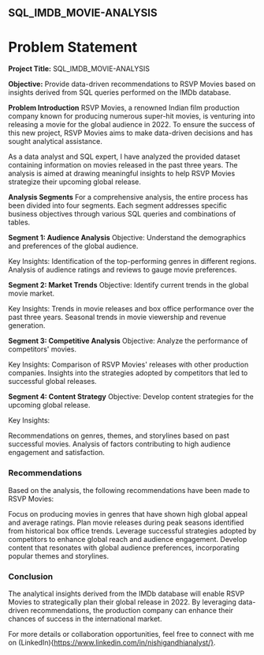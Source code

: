 ## SQL_IMDB_MOVIE-ANALYSIS

# Problem Statement
**Project Title:** SQL_IMDB_MOVIE-ANALYSIS

**Objective:**  Provide data-driven recommendations to RSVP Movies based on insights derived from SQL queries performed on the IMDb database.

**Problem Introduction**
RSVP Movies, a renowned Indian film production company known for producing numerous super-hit movies, is venturing into releasing a movie for the global audience in 2022. To ensure the success of this new project, RSVP Movies aims to make data-driven decisions and has sought analytical assistance.

As a data analyst and SQL expert, I have analyzed the provided dataset containing information on movies released in the past three years. The analysis is aimed at drawing meaningful insights to help RSVP Movies strategize their upcoming global release.

**Analysis Segments**
For a comprehensive analysis, the entire process has been divided into four segments. Each segment addresses specific business objectives through various SQL queries and combinations of tables.

**Segment 1: Audience Analysis**
Objective: Understand the demographics and preferences of the global audience.

Key Insights:
Identification of the top-performing genres in different regions.
Analysis of audience ratings and reviews to gauge movie preferences.

**Segment 2: Market Trends**
Objective: Identify current trends in the global movie market.

Key Insights:
Trends in movie releases and box office performance over the past three years.
Seasonal trends in movie viewership and revenue generation.

**Segment 3: Competitive Analysis**
Objective: Analyze the performance of competitors' movies.

Key Insights:
Comparison of RSVP Movies' releases with other production companies.
Insights into the strategies adopted by competitors that led to successful global releases.

**Segment 4: Content Strategy**
Objective: Develop content strategies for the upcoming global release.

Key Insights:

Recommendations on genres, themes, and storylines based on past successful movies.
Analysis of factors contributing to high audience engagement and satisfaction.

### Recommendations
Based on the analysis, the following recommendations have been made to RSVP Movies:

Focus on producing movies in genres that have shown high global appeal and average ratings.
Plan movie releases during peak seasons identified from historical box office trends.
Leverage successful strategies adopted by competitors to enhance global reach and audience engagement.
Develop content that resonates with global audience preferences, incorporating popular themes and storylines.

### Conclusion
The analytical insights derived from the IMDb database will enable RSVP Movies to strategically plan their global release in 2022. By leveraging data-driven recommendations, the production company can enhance their chances of success in the international market.

For more details or collaboration opportunities, feel free to connect with me on (LinkedIn){https://www.linkedin.com/in/nishigandhianalyst/}.
